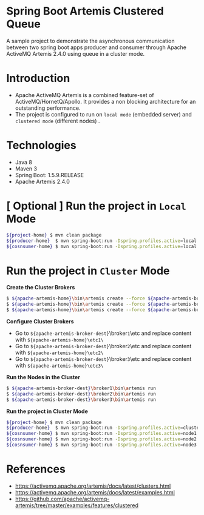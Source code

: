 # Spring Boot Artemis Clustered Queue
  A sample project to demonstrate the asynchronous communication between two spring boot apps producer and consumer through Apache ActiveMQ Artemis 2.4.0 using queue in a cluster mode.

# Introduction
- Apache ActiveMQ Artemis is a combined feature-set of ActiveMQ/HornetQ/Apollo. It provides a non blocking architecture for an outstanding performance.
- The project is configured to run on `local mode` (embedded server) and `clustered mode`  (different nodes) .

# Technologies
- Java 8
- Maven 3
- Spring Boot: 1.5.9.RELEASE
- Apache Artemis 2.4.0

# [ Optional ]  Run the project in `Local` Mode

  ```sh
${project-home} $ mvn clean package
${producer-home}  $ mvn spring-boot:run -Dspring.profiles.active=local
${cosnsumer-home} $ mvn spring-boot:run -Dspring.profiles.active=local
```

# Run the project in `Cluster` Mode


**Create the Cluster Brokers**

```sh
$ ${apache-artemis-home}\bin\artemis create --force ${apache-artemis-broker-dest}\broker1
$ ${apache-artemis-home}\bin\artemis create --force ${apache-artemis-broker-dest}\broker2
$ ${apache-artemis-home}\bin\artemis create --force ${apache-artemis-broker-dest}\broker3
```

**Configure Cluster Brokers**
  - Go to `${apache-artemis-broker-dest}`\broker`1`\etc and replace content with `${apache-artemis-home}\etc1\`
  - Go to `${apache-artemis-broker-dest}`\broker`2`\etc and replace content with `${apache-artemis-home}\etc2\`
  - Go to `${apache-artemis-broker-dest}`\broker`3`\etc and replace content with `${apache-artemis-home}\etc3\`
  
**Run the Nodes in the Cluster**
```sh
$ ${apache-artemis-broker-dest}\broker1\bin\artemis run
$ ${apache-artemis-broker-dest}\broker2\bin\artemis run
$ ${apache-artemis-broker-dest}\broker3\bin\artemis run
```

**Run the project in Cluster Mode**
  
  ```sh
${project-home} $ mvn clean package
${producer-home}  $ mvn spring-boot:run -Dspring.profiles.active=clustered-queue
${cosnsumer-home} $ mvn spring-boot:run -Dspring.profiles.active=node1
${cosnsumer-home} $ mvn spring-boot:run -Dspring.profiles.active=node2
${cosnsumer-home} $ mvn spring-boot:run -Dspring.profiles.active=node3
```


# References

- https://activemq.apache.org/artemis/docs/latest/clusters.html
- https://activemq.apache.org/artemis/docs/latest/examples.html
- https://github.com/apache/activemq-artemis/tree/master/examples/features/clustered
 